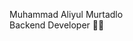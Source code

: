Muhammad Aliyul Murtadlo
<br>
Backend Developer 👨‍💻
<br>
<!--START_SECTION:waka-->
<!--END_SECTION:waka-->

